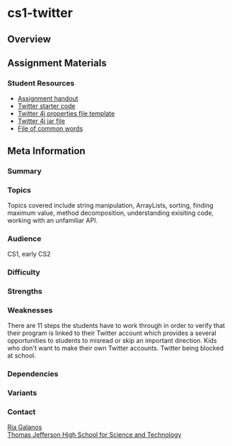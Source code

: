 # cs1-twitter

## Overview

## Assignment Materials

### Student Resources

* [Assignment handout](Twitter.doc)
* [Twitter starter code](Twitter_Driver.java)
*  [Twitter 4j properties file template](twitter4j.properties)
*  [Twitter 4j jar file](twitter4j-core-4.0.4.jar)
*  [File of common words](commonWords.txt)

## Meta Information

### Summary

### Topics
Topics covered include string manipulation, ArrayLists, sorting, finding maximum value, method decomposition, understanding exisiting code, working with an unfamiliar API.

### Audience
CS1, early CS2

### Difficulty

### Strengths

### Weaknesses
There are 11 steps the students have to work through in order to verify that their program is linked to their Twitter account which provides a several opportunities to students to misread or skip an important direction.    Kids who don't want to make their own Twitter accounts.  Twitter being blocked at school.

### Dependencies

### Variants

### Contact
[Ria Galanos](mailto:ria.galanos@gmail.com)<br>
[Thomas Jefferson High School for Science and Technology](http://www.tjhsst.edu)

